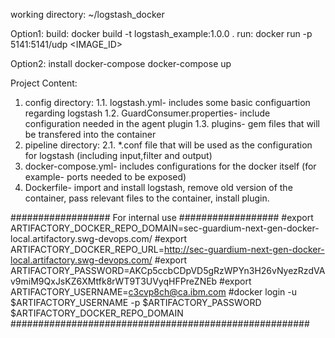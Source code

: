 working directory:
	~/logstash_docker
 
 
Option1:
  build:
  	docker build -t logstash_example:1.0.0 .
  run:
  	docker run -p 5141:5141/udp <IMAGE_ID>


Option2:
  install docker-compose
  docker-compose up
  
  
  
Project Content:
1. config directory:
	1.1. logstash.yml- includes some basic configuartion regarding logstash
	1.2. GuardConsumer.properties- include configuration needed in the agent plugin
	1.3. plugins- gem files that will be transfered into the container
2. pipeline directory:
	2.1. *.conf file that will be used as the configuration for logstash (including input,filter and output)
3. docker-compose.yml- includes configurations for the docker itself (for example- ports needed to be exposed)
4. Dockerfile- import and install logstash, remove old version of the container, pass relevant files to the container, install plugin.

	
	
################## For internal use ##################
#export ARTIFACTORY_DOCKER_REPO_DOMAIN=sec-guardium-next-gen-docker-local.artifactory.swg-devops.com/
#export ARTIFACTORY_DOCKER_REPO_URL=http://sec-guardium-next-gen-docker-local.artifactory.swg-devops.com/
#export ARTIFACTORY_PASSWORD=AKCp5ccbCDpVD5gRzWPYn3H26vNyezRzdVAv9miM9QxJsKZ6XMtfk8rWT9T3UVyqHFPreZNEb
#export ARTIFACTORY_USERNAME=c3cvp8ch@ca.ibm.com
#docker login -u $ARTIFACTORY_USERNAME -p $ARTIFACTORY_PASSWORD $ARTIFACTORY_DOCKER_REPO_DOMAIN
######################################################